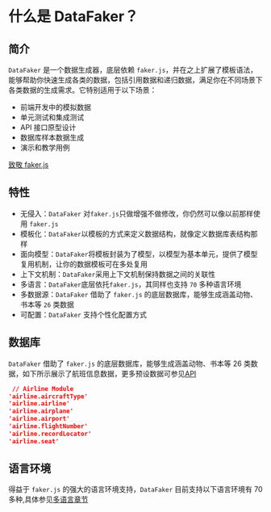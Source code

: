 # 什么是 DataFaker？

## 简介

`DataFaker` 是一个数据生成器，底层依赖 `faker.js`，并在之上扩展了模板语法，能够帮助你快速生成各类的数据，包括引用数据和递归数据，满足你在不同场景下各类数据的生成需求。它特别适用于以下场景：

- 前端开发中的模拟数据
- 单元测试和集成测试
- API 接口原型设计
- 数据库样本数据生成
- 演示和教学用例

[致敬 faker.js](https://faker.nodejs.cn/guide/)

## 特性

- 无侵入：`DataFaker` 对`faker.js`只做增强不做修改，你仍然可以像以前那样使用 `faker.js`
- 模板化：`DataFaker`以模板的方式来定义数据结构，就像定义数据库表结构那样
- 面向模型：`DataFaker`将模板封装为了模型，以模型为基本单元，提供了模型复用机制，让你的数据模板可在多处复用
- 上下文机制：`DataFaker`采用上下文机制保持数据之间的关联性
- 多语言：`DataFaker`底层依托`faker.js`，其同样也支持 `70` 多种语言环境
- 多数据源：`DataFaker` 借助了 `faker.js` 的底层数据库，能够生成涵盖动物、书本等 `26` 类数据
- 可配置：`DataFaker` 支持个性化配置方式

## 数据库

`DataFaker` 借助了 `faker.js` 的底层数据库，能够生成涵盖动物、书本等 26 类数据，如下所示展示了航班信息数据，更多预设数据可参见[API](/预设数据.md)

```json
 // Airline Module
'airline.aircraftType'
'airline.airline'
'airline.airplane'
'airline.airport'
'airline.flightNumber'
'airline.recordLocator'
'airline.seat'
```

## 语言环境

得益于 `faker.js` 的强大的语言环境支持，`DataFaker` 目前支持以下语言环境有 70 多种,具体参见[多语言章节](/多语言.md)
